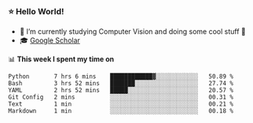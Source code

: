 ### ⭐️ Hello World!

<!--
**hologerry/hologerry** is a ✨ _special_ ✨ repository because its `README.md` (this file) appears on your GitHub profile.

Here are some ideas to get you started:

- 🔭 I’m currently working and studying on Computer Vision
- 🌱 I’m currently learning at Peking University
- 💬 Ask me about 
- 📫 How to reach me: E-mail
- 😄 Pronouns: he/his
- ⚡ Fun fact: Music is the Power
-->


- 🔭 I’m currently studying Computer Vision and doing some cool stuff 🤖
- 🎓 [Google Scholar](https://scholar.google.com/citations?user=3ykqW9wAAAAJ&hl=en)


📊 **This week I spent my time on**

<!--START_SECTION:waka-->

```text
Python       7 hrs 6 mins    ████████████▓░░░░░░░░░░░░   50.89 %
Bash         3 hrs 52 mins   ███████░░░░░░░░░░░░░░░░░░   27.74 %
YAML         2 hrs 52 mins   █████░░░░░░░░░░░░░░░░░░░░   20.57 %
Git Config   2 mins          ░░░░░░░░░░░░░░░░░░░░░░░░░   00.31 %
Text         1 min           ░░░░░░░░░░░░░░░░░░░░░░░░░   00.21 %
Markdown     1 min           ░░░░░░░░░░░░░░░░░░░░░░░░░   00.18 %
```

<!--END_SECTION:waka-->
